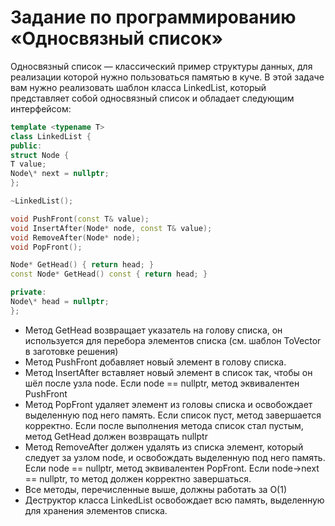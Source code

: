 # Задание по программированию «Односвязный список»

Односвязный список — классический пример структуры данных, для реализации которой нужно пользоваться памятью в куче. В этой задаче вам нужно реализовать шаблон класса LinkedList, который представляет собой односвязный список и обладает следующим интерфейсом:

```C++
template <typename T>
class LinkedList {
public:
struct Node {
T value;
Node\* next = nullptr;
};

~LinkedList();

void PushFront(const T& value);
void InsertAfter(Node* node, const T& value);
void RemoveAfter(Node* node);
void PopFront();

Node* GetHead() { return head; }
const Node* GetHead() const { return head; }

private:
Node\* head = nullptr;
};
```

- Метод GetHead возвращает указатель на голову списка, он используется для перебора элементов списка (см. шаблон ToVector в заготовке решения)
- Метод PushFront добавляет новый элемент в голову списка.
- Метод InsertAfter вставляет новый элемент в список так, чтобы он шёл после узла node. Если node == nullptr, метод эквивалентен PushFront
- Метод PopFront удаляет элемент из головы списка и освобождает выделенную под него память. Если список пуст, метод завершается корректно. Если после выполнения метода список стал пустым, метод GetHead должен возвращать nullptr
- Метод RemoveAfter должен удалять из списка элемент, который следует за узлом node, и освобождать выделенную под него память. Если node == nullptr, метод эквивалентен PopFront. Если node->next == nullptr, то метод должен корректно завершаться.
- Все методы, перечисленные выше, должны работать за O(1)
- Деструктор класса LinkedList освобождает всю память, выделенную для хранения элементов списка.
